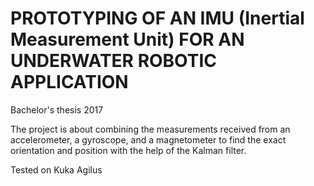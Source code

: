 # PROTOTYPING OF AN IMU (Inertial Measurement Unit) FOR AN UNDERWATER ROBOTIC APPLICATION
Bachelor's thesis 2017

The project is about combining the measurements received from an accelerometer, a gyroscope, and a magnetometer to find the exact orientation and position with the help of the Kalman filter.

Tested on Kuka Agilus
